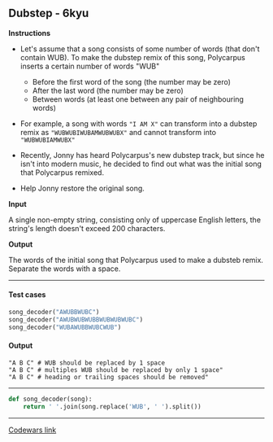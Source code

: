 ## Dubstep - 6kyu

**Instructions**

- Let's assume that a song consists of some number of words (that don't contain WUB).
To make the dubstep remix of this song, Polycarpus inserts a certain number of words "WUB"

    - Before the first word of the song (the number may be zero)
    - After the last word (the number may be zero)
    - Between words (at least one between any pair of neighbouring words)

- For example, a song with words `"I AM X"` can transform into a dubstep remix as `"WUBWUBIWUBAMWUBWUBX"` and cannot transform into `"WUBWUBIAMWUBX"`

- Recently, Jonny has heard Polycarpus's new dubstep track, but since he isn't into modern music, he decided to find out what was the initial song that Polycarpus remixed.

- Help Jonny restore the original song.

**Input**

A single non-empty string, consisting only of uppercase English letters, the string's length doesn't exceed 200 characters.

**Output**

The words of the initial song that Polycarpus used to make a dubsteb remix. Separate the words with a space.

---

#### Test cases

```python
song_decoder("AWUBBWUBC")
song_decoder("AWUBWUBWUBBWUBWUBWUBC")
song_decoder("WUBAWUBBWUBCWUB")
```

#### Output

```
"A B C" # WUB should be replaced by 1 space
"A B C" # multiples WUB should be replaced by only 1 space"
"A B C" # heading or trailing spaces should be removed"
```

---


```python
def song_decoder(song):
    return ' '.join(song.replace('WUB', ' ').split())
```

---

[Codewars link](https://www.codewars.com/kata/551dc350bf4e526099000ae5)
